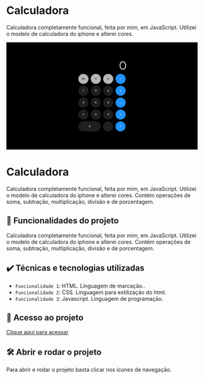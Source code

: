 # Calculadora
Calculadora completamente funcional, feita por mim, em JavaScript. Utilizei o modelo de calculadora do iphone e alterei cores.

![Imagem Calculadora](./img/ReadmeCalculadora.png)
  
# Calculadora

Calculadora completamente funcional, feita por mim, em JavaScript. Utilizei o modelo de calculadora do iphone e alterei cores. Contém operações de soma, subtração, multiplicação, divisão e de porcentagem.

## 🔨 Funcionalidades do projeto

Calculadora completamente funcional, feita por mim, em JavaScript. Utilizei o modelo de calculadora do iphone e alterei cores. Contém operações de soma, subtração, multiplicação, divisão e de porcentagem.

## ✔️ Técnicas e tecnologias utilizadas

- `Funcionalidade 1`: HTML. Linguagem de marcação..
- `Funcionalidade 2`: CSS. Linguagem para estilização do html.
- `Funcionalidade 3`: Javascript. Linguagem de programação.

## 📁 Acesso ao projeto

[Clique aqui para acessar](https://ericksilverio00.github.io/Adivinhacao/)

## 🛠️ Abrir e rodar o projeto

Para abrir e rodar o projeto basta clicar nos ícones de navegação.
